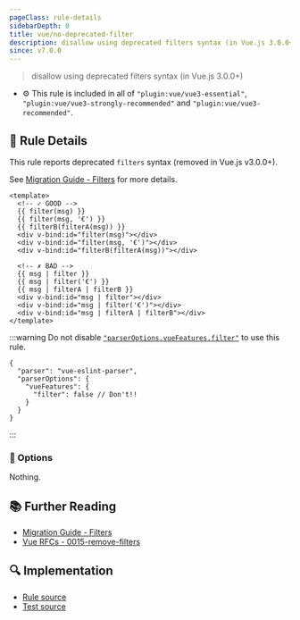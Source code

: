 ```yaml
---
pageClass: rule-details
sidebarDepth: 0
title: vue/no-deprecated-filter
description: disallow using deprecated filters syntax (in Vue.js 3.0.0+)
since: v7.0.0
---
```

> disallow using deprecated filters syntax (in Vue.js 3.0.0+)

- :gear: This rule is included in all of `"plugin:vue/vue3-essential"`, `"plugin:vue/vue3-strongly-recommended"` and `"plugin:vue/vue3-recommended"`.

## :book: Rule Details

This rule reports deprecated `filters` syntax (removed in Vue.js v3.0.0+).

See [Migration Guide - Filters](https://v3.vuejs.org/guide/migration/filters.html) for more details.

<eslint-code-block :rules="{'vue/no-deprecated-filter': ['error']}">

```vue
<template>
  <!-- ✓ GOOD -->
  {{ filter(msg) }}
  {{ filter(msg, '€') }}
  {{ filterB(filterA(msg)) }}
  <div v-bind:id="filter(msg)"></div>
  <div v-bind:id="filter(msg, '€')"></div>
  <div v-bind:id="filterB(filterA(msg))"></div>

  <!-- ✗ BAD -->
  {{ msg | filter }}
  {{ msg | filter('€') }}
  {{ msg | filterA | filterB }}
  <div v-bind:id="msg | filter"></div>
  <div v-bind:id="msg | filter('€')"></div>
  <div v-bind:id="msg | filterA | filterB"></div>
</template>
```

</eslint-code-block>

:::warning
Do not disable [`"parserOptions.vueFeatures.filter"`](https://github.com/vuejs/vue-eslint-parser#parseroptionsvuefeaturesfilter) to use this rule.

```json5
{
  "parser": "vue-eslint-parser",
  "parserOptions": {
    "vueFeatures": {
      "filter": false // Don't!!
    }
  }
}
```

:::

### :wrench: Options

Nothing.

## :books: Further Reading

- [Migration Guide - Filters](https://v3.vuejs.org/guide/migration/filters.html)
- [Vue RFCs - 0015-remove-filters](https://github.com/vuejs/rfcs/blob/master/active-rfcs/0015-remove-filters.md)

## :mag: Implementation

- [Rule source](https://github.com/vuejs/eslint-plugin-vue/blob/master/lib/rules/no-deprecated-filter.js)
- [Test source](https://github.com/vuejs/eslint-plugin-vue/blob/master/tests/lib/rules/no-deprecated-filter.js)
